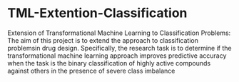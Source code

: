 # TML-Extention-Classification
Extension of Transformational Machine Learning to Classification Problems: The aim of this project is to extend the approach to classification problemsin drug design. Specifically, the research task is to determine if the transformational machine learning approach improves predictive accuracy when the task is the binary classification of highly active compounds against others in the presence of severe class imbalance
